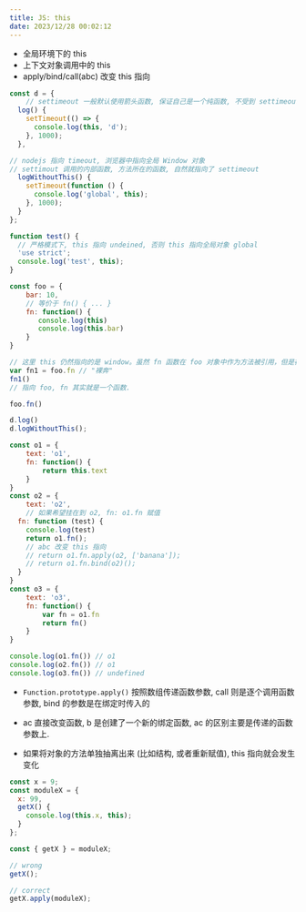 ```yaml
---
title: JS: this
date: 2023/12/28 00:02:12
---
```


* 全局环境下的 this
* 上下文对象调用中的 this
* apply/bind/call(abc) 改变 this 指向

```js
const d = {
	// settimeout 一般默认使用箭头函数, 保证自己是一个纯函数, 不受到 settimeout this 的影响
  log() {
    setTimeout(() => {
      console.log(this, 'd');
    }, 1000);
  },

// nodejs 指向 timeout, 浏览器中指向全局 Window 对象
// settimout 调用的内部函数, 方法所在的函数, 自然就指向了 settimeout
  logWithoutThis() {
    setTimeout(function () {
      console.log('global', this);
    }, 1000);
  }
};

function test() {
  // 严格模式下, this 指向 undeined, 否则 this 指向全局对象 global
  'use strict';
  console.log('test', this);
}

const foo = {
    bar: 10,
    // 等价于 fn() { ... }
    fn: function() {
       console.log(this)
       console.log(this.bar)
    }
}

// 这里 this 仍然指向的是 window。虽然 fn 函数在 foo 对象中作为方法被引用，但是在赋值给 fn1 之后，fn1 的执行仍然是在 window 的全局环境中。
var fn1 = foo.fn // "裸奔"
fn1()
// 指向 foo, fn 其实就是一个函数.

foo.fn()

d.log()
d.logWithoutThis();

const o1 = {
    text: 'o1',
    fn: function() {
        return this.text
    }
}
const o2 = {
    text: 'o2',
    // 如果希望挂在到 o2, fn: o1.fn 赋值
  fn: function (test) {
    console.log(test)
    return o1.fn();
    // abc 改变 this 指向
    // return o1.fn.apply(o2, ['banana']);
    // return o1.fn.bind(o2)();
  }
}
const o3 = {
    text: 'o3',
    fn: function() {
        var fn = o1.fn
        return fn()
    }
}

console.log(o1.fn()) // o1
console.log(o2.fn()) // o1
console.log(o3.fn()) // undefined
```



* `Function.prototype.apply()` 按照数组传递函数参数, call 则是逐个调用函数参数, bind 的参数是在绑定时传入的
* ac 直接改变函数, b 是创建了一个新的绑定函数, ac 的区别主要是传递的函数参数上.

* 如果将对象的方法单独抽离出来 (比如结构, 或者重新赋值), this 指向就会发生变化

```js
const x = 9;
const moduleX = {
  x: 99,
  getX() {
    console.log(this.x, this);
  }
};

const { getX } = moduleX;

// wrong
getX();

// correct
getX.apply(moduleX);
```